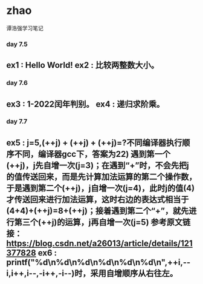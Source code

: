 # zhao
谭浩强学习笔记
### day 7.5
ex1 : Hello World!
ex2 : 比较两整数大小。
---------------------
### day 7.6
ex3 : 1-2022闰年判别。
ex4 : 递归求阶乘。
---------------------
### day 7.7
ex5 : j=5,(++j) + (++j) + (++j)=?不同编译器执行顺序不同，编译器gcc下，答案为22)
遇到第一个(++j)，j先自增一次(j=3)；在遇到“+”时，不会先把j的值传送回来，而是先计算加法运算的第二个操作数，于是遇到第二个(++j)，j自增一次(j=4)，此时j的值(4)才传送回来进行加法运算，这时右边的表达式相当于(4+4)+(++j)=8+(++j)；接着遇到第二个“+”，就先进行第三个(++j)的运算，j再自增一次(j=5)
参考原文链接：https://blog.csdn.net/a26013/article/details/121377828
ex6 :  printf("%d\n%d\n%d\n%d\n%d\n%d\n",++i,--i,i++,i--,-i++,-i--)时，采用自增顺序从右往左。
---------------------
